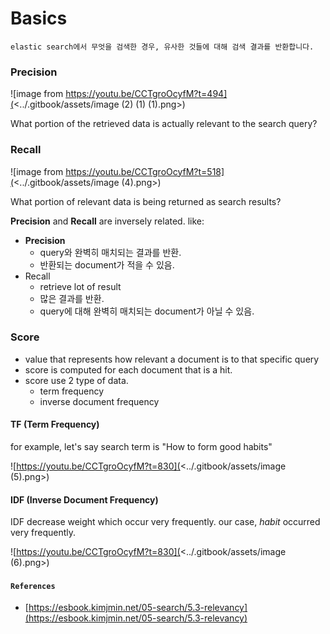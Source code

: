 # Basics

`elastic search에서 무엇을 검색한 경우, 유사한 것들에 대해 검색 결과를 반환합니다.`

### Precision

![image from https://youtu.be/CCTgroOcyfM?t=494](<../.gitbook/assets/image (2) (1) (1).png>)

What portion of the retrieved data is actually relevant to the search query?

### Recall

![image from https://youtu.be/CCTgroOcyfM?t=518](<../.gitbook/assets/image (4).png>)

What portion of relevant data is being returned as search results?

**Precision** and **Recall** are inversely related. like:

- **Precision**
  - query와 완벽히 매치되는 결과를 반환.
  - 반환되는 document가 적을 수 있음.
- Recall
  - retrieve lot of result
  - 많은 결과를 반환.
  - query에 대해 완벽히 매치되는 document가 아닐 수 있음.

### Score

- value that represents how relevant a document is to that specific query
- score is computed for each document that is a hit.
- score use 2 type of data.
  - term frequency
  - inverse document frequency

#### TF (Term Frequency)

for example, let's say search term is "How to form good habits"

![https://youtu.be/CCTgroOcyfM?t=830](<../.gitbook/assets/image (5).png>)

#### IDF (Inverse Document Frequency)

IDF decrease weight which occur very frequently. our case, _habit_ occurred very frequently.

![https://youtu.be/CCTgroOcyfM?t=830](<../.gitbook/assets/image (6).png>)

#### `References`

- [https://esbook.kimjmin.net/05-search/5.3-relevancy](https://esbook.kimjmin.net/05-search/5.3-relevancy)
